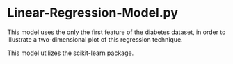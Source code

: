 # Linear-Regression-Model.py
This model uses the only the first feature of the diabetes dataset, in order to illustrate a two-dimensional plot of this regression technique.

This model utilizes the scikit-learn package.
